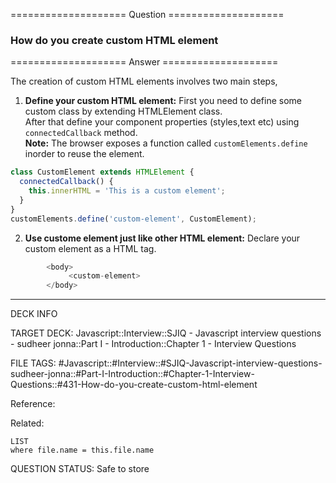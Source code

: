 ==================== Question ====================  

### How do you create custom HTML element  

==================== Answer ====================  

The creation of custom HTML elements involves two main steps,

1. **Define your custom HTML element:** First you need to define some custom
   class by extending HTMLElement class.  
   After that define your component properties (styles,text etc) using
   `connectedCallback` method.  
   **Note:** The browser exposes a function called `customElements.define`
   inorder to reuse the element.

```javascript
class CustomElement extends HTMLElement {
  connectedCallback() {
    this.innerHTML = 'This is a custom element';
  }
}
customElements.define('custom-element', CustomElement);
```

2. **Use custome element just like other HTML element:** Declare your custom
   element as a HTML tag.

```javascript
        <body>
             <custom-element>
        </body>
```

---

DECK INFO

TARGET DECK: Javascript::Interview::SJIQ - Javascript interview questions -
sudheer jonna::Part I - Introduction::Chapter 1 - Interview Questions

FILE TAGS:
#Javascript::#Interview::#SJIQ-Javascript-interview-questions-sudheer-jonna::#Part-I-Introduction::#Chapter-1-Interview-Questions::#431-How-do-you-create-custom-html-element

Reference:

Related:

```dataview
LIST
where file.name = this.file.name
```

QUESTION STATUS: Safe to store
